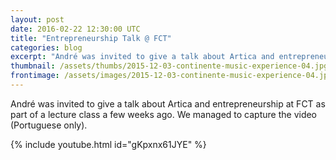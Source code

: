 ```yaml
---
layout: post
date: 2016-02-22 12:30:00 UTC
title: "Entrepreneurship Talk @ FCT"
categories: blog
excerpt: "André was invited to give a talk about Artica and entrepreneurship at FCT as part of a lecture class a few weeks ago."
thumbnail: /assets/thumbs/2015-12-03-continente-music-experience-04.jpg
frontimage: /assets/images/2015-12-03-continente-music-experience-04.jpg
---
```


André was invited to give a talk about Artica and entrepreneurship at FCT as part of a lecture class a few weeks ago. We managed to capture the video (Portuguese only).

{% include youtube.html id="gKpxnx61JYE" %}

